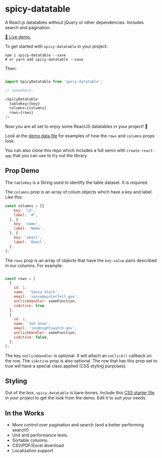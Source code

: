 # spicy-datatable

A React.js datatables without jQuery or other dependencies. Includes search and pagination.

[🎉 Live demo.](https://build-nincjkfjsg.now.sh/)

To get started with `spicy-datatable` in your project:

```
npm i spicy-datatable --save
# or yarn add spicy-datatable --save
```

Then:

```javascript

import SpicyDatatable from 'spicy-datatable';

// somewhere:

<SpicyDatatable
  tableKey={key}
  columns={columns}
  rows={rows}
/>

```

Now you are all set to enjoy some ReactJS datatables in your project! 🙌

Look at the [demo data file](https://github.com/filipdanic/spicy-datatable/blob/master/src/demo-data.js) for examples of how the `rows` and `columns` props look.

You can also clone this repo which includes a full semo with `create-react-app` that you can use to try out the library.

## Prop Demo

The `tableKey` is a String used to identify the table dataset. It is required.

The `columns` prop is an array of colum objects which have a key and label. Like this:

```javascript
const columns = [{
    key: 'id',
    label: '#',
  }, {
    key: 'name',
    label: 'Name',
  }, {
    key: 'email',
    label: 'Email',
  },
];
```

The `rows` prop is an array of objects that have the `key-value` pairs described in our columns. For example:

```javascript

const rows = [
  {
    id: 1,
    name:  'Sansa Stark',
    email: 'sansa@winterfell.gov',
    onClickHandler: someFunction,
    isActive: true,
  },
  {
    id: 2,
    name: 'Jon Snow',
    email: 'jon@nightswatch.gov',
    onClickHandler: someFunction,
    isActive: false,
  },
];
```

The key `onClickHandler` is optional. It will attach an `onClick()` callback on the row. The `isActive` prop is also optional. The row that has this prop set to true will have a special class applied (CSS styling purposes).

## Styling

Out of the box, `spicy-datatable` is bare-bones. Include this [CSS starter file](https://github.com/filipdanic/spicy-datatable/blob/master/src/sample-styles.css) in your project to get the look from the demo. Edit it to suit your needs.

## In the Works

- More control over pagination and search (and a better performing search!)
- Unit and performance tests.
- Sortable columns.
- CSV/PDF/Excel download
- Localization support
